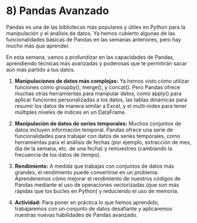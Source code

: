 # 8) Pandas Avanzado
Pandas es una de las bibliotecas más populares y útiles en Python para la manipulación y el análisis de datos. Ya hemos cubierto algunas de las funcionalidades básicas de Pandas en las semanas anteriores, pero hay mucho más que aprender. 

En esta semana, vamos a profundizar en las capacidades de Pandas, aprendiendo técnicas más avanzadas y poderosas que te permitirán sacar aún más partido a tus datos.

1. **Manipulaciones de datos más complejas:** Ya hemos visto cómo utilizar funciones como groupby(), merge(), y concat(). Pero Pandas ofrece muchas otras herramientas para manipular datos, como apply() para aplicar funciones personalizadas a los datos, las tablas dinámicas para resumir los datos de manera similar a Excel, y el multi-index para tener múltiples niveles de índices en un DataFrame.

2. **Manipulación de datos de series temporales:** Muchos conjuntos de datos incluyen información temporal. Pandas ofrece una serie de funcionalidades para trabajar con datos de series temporales, como herramientas para el análisis de fechas (por ejemplo, extracción de mes, día de la semana, etc. de una fecha) y remuestreo (cambiando la frecuencia de los datos de tiempo).

3. **Rendimiento:** A medida que trabajas con conjuntos de datos más grandes, el rendimiento puede convertirse en un problema. Aprenderemos cómo mejorar el rendimiento de nuestros códigos de Pandas mediante el uso de operaciones vectorizadas (que son más rápidas que los bucles en Python) y reduciendo el uso de memoria.

4. **Actividad:** Para poner en práctica lo que hemos aprendido, trabajaremos con un conjunto de datos desafiante y aplicaremos nuestras nuevas habilidades de Pandas avanzado.